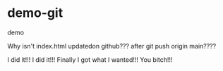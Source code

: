 # demo-git

demo

Why isn't index.html updatedon github??? after git push origin main????

I did it!!! I did it!!! Finally I got what I wanted!!! You bitch!!!
